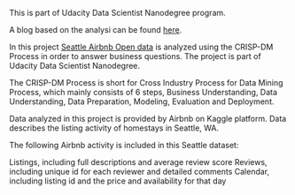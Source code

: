 This is part of Udacity Data Scientist Nanodegree program. 

A blog based on the analysi can be found [here](https://suz1e.medium.com/tips-on-how-to-save-money-on-airbnb-when-visiting-seattle-56e0ed72dd0c).   


In this project [Seattle Airbnb Open data](https://www.kaggle.com/airbnb/seattle/data) is analyzed using the CRISP-DM Process in order to answer business questions. The project is part of Udacity Data Scientist Nanodegree.

The CRISP-DM Process is short for Cross Industry Process for Data Mining Process, which mainly consists of 6 steps, Business Understanding, Data Understanding, Data Preparation, Modeling, Evaluation and Deployment.

Data analyzed in this project is provided by Airbnb on Kaggle platform. Data describes the listing activity of homestays in Seattle, WA.

The following Airbnb activity is included in this Seattle dataset:

Listings, including full descriptions and average review score
Reviews, including unique id for each reviewer and detailed comments
Calendar, including listing id and the price and availability for that day
